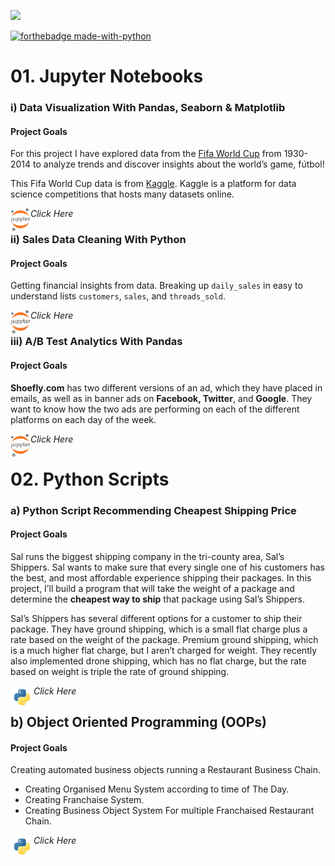 <p align='left'>   

  <a href="#"><img src="https://badges.pufler.dev/visits/Emon-ProCoder7/Data-Driven-Decision-Making-With-Statistics"></a>
</p>

[![forthebadge made-with-python](http://ForTheBadge.com/images/badges/made-with-python.svg)](https://www.python.org/)

# **01. Jupyter Notebooks** 


### i) Data Visualization With Pandas, Seaborn & Matplotlib

#### Project Goals
For this project I have explored data from the [Fifa World Cup](https://en.wikipedia.org/wiki/FIFA_World_Cup) from 1930-2014 to analyze trends and discover insights about the world’s game, fútbol!

This Fifa World Cup data is from [Kaggle](https://www.kaggle.com/abecklas/fifa-world-cup). Kaggle is a platform for data science competitions that hosts many datasets online.



*Click Here* [<img align="left" alt="Emon-ProCoder7 | Jupyter" width="32px" src="https://raw.githubusercontent.com/Emon-ProCoder7/python_projects/master/jupyter.png"/>](https://github.com/Emon-ProCoder7/python_projects/blob/master/Visualization_kaggle.ipynb)



### ii) Sales Data Cleaning With Python

#### Project Goals
Getting financial insights from data. Breaking up `daily_sales` in easy to understand lists `customers`, `sales`, and `threads_sold`.



*Click Here* [<img align="left" alt="Emon-ProCoder7 | Jupyter" width="32px" src="https://raw.githubusercontent.com/Emon-ProCoder7/python_projects/master/jupyter.png"/>](https://github.com/Emon-ProCoder7/python_projects/blob/master/Sales%20Data%20Cleaning.ipynb)




### iii) A/B Test Analytics With Pandas

#### Project Goals
**Shoefly.com** has two different versions of an ad, which they have placed in emails, as well as in banner ads on **Facebook, Twitter**, and **Google**. They want to know how the two ads are performing on each of the different platforms on each day of the week.




*Click Here* [<img align="left" alt="Emon-ProCoder7 | Jupyter" width="32px" src="https://raw.githubusercontent.com/Emon-ProCoder7/python_projects/master/jupyter.png"/>](https://github.com/Emon-ProCoder7/python_projects/blob/master/A_B%20Test%20Analytics.ipynb)







              





# **02. Python Scripts**

### a) Python Script Recommending Cheapest Shipping Price

#### Project Goals
Sal runs the biggest shipping company in the tri-county area, Sal’s Shippers. Sal wants to make sure that every single one of his customers has the best, and most affordable experience shipping their packages. In this project, I’ll build a program that will take the weight of a package and determine the **cheapest way to ship** that package using Sal’s Shippers.

Sal’s Shippers has several different options for a customer to ship their package. They have ground shipping, which is a small flat charge plus a rate based on the weight of the package. Premium ground shipping, which is a much higher flat charge, but I aren’t charged for weight. They recently also implemented drone shipping, which has no flat charge, but the rate based on weight is triple the rate of ground shipping. 



*Click Here* [<img align="left" alt="Python" width="37px" src="https://raw.githubusercontent.com/github/explore/80688e429a7d4ef2fca1e82350fe8e3517d3494d/topics/python/python.png" />](https://github.com/Emon-ProCoder7/python_projects/blob/master/Shipping%20Recommendation.py)





## **b) Object Oriented Programming (OOPs)**

#### Project Goals
Creating automated business objects running a Restaurant Business Chain.

 - Creating Organised Menu System according to time of The Day.
 - Creating Franchaise System.
 - Creating Business Object System For multiple Franchaised Restaurant Chain. 
 
 
 
 
 
 *Click Here* [<img align="left" alt="Python" width="37px" src="https://raw.githubusercontent.com/github/explore/80688e429a7d4ef2fca1e82350fe8e3517d3494d/topics/python/python.png" />](https://github.com/Emon-ProCoder7/python_projects/blob/master/Object%20Oriented%20Programming(OOPs).py)
